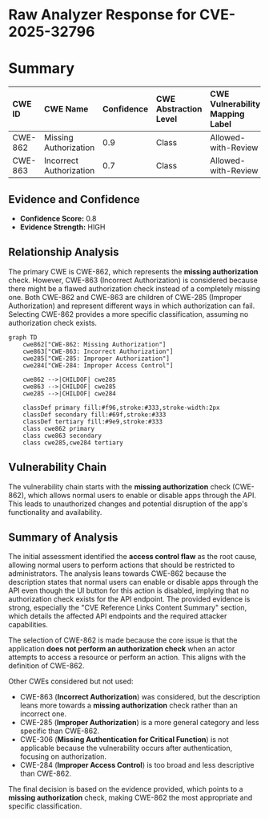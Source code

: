 # Raw Analyzer Response for CVE-2025-32796

# Summary
| CWE ID  | CWE Name                        | Confidence | CWE Abstraction Level | CWE Vulnerability Mapping Label | CWE-Vulnerability Mapping Notes |
| :-------- | :------------------------------ | :--------- | :-------------------- | :------------------------------ | :------------------------------ |
| CWE-862   | Missing Authorization         | 0.9        | Class                 | Allowed-with-Review           | Primary CWE                   |
| CWE-863   | Incorrect Authorization         | 0.7        | Class                 | Allowed-with-Review           | Secondary Candidate             |

## Evidence and Confidence

*   **Confidence Score:** 0.8
*   **Evidence Strength:** HIGH

## Relationship Analysis

The primary CWE is CWE-862, which represents the **missing authorization** check. However, CWE-863 (Incorrect Authorization) is considered because there might be a flawed authorization check instead of a completely missing one. Both CWE-862 and CWE-863 are children of CWE-285 (Improper Authorization) and represent different ways in which authorization can fail. Selecting CWE-862 provides a more specific classification, assuming no authorization check exists.

```mermaid
graph TD
    cwe862["CWE-862: Missing Authorization"]
    cwe863["CWE-863: Incorrect Authorization"]
    cwe285["CWE-285: Improper Authorization"]
    cwe284["CWE-284: Improper Access Control"]
    
    cwe862 -->|CHILDOF| cwe285
    cwe863 -->|CHILDOF| cwe285
    cwe285 -->|CHILDOF| cwe284

    classDef primary fill:#f96,stroke:#333,stroke-width:2px
    classDef secondary fill:#69f,stroke:#333
    classDef tertiary fill:#9e9,stroke:#333
    class cwe862 primary
    class cwe863 secondary
    class cwe285,cwe284 tertiary
```

## Vulnerability Chain

The vulnerability chain starts with the **missing authorization** check (CWE-862), which allows normal users to enable or disable apps through the API. This leads to unauthorized changes and potential disruption of the app's functionality and availability.

## Summary of Analysis

The initial assessment identified the **access control flaw** as the root cause, allowing normal users to perform actions that should be restricted to administrators. The analysis leans towards CWE-862 because the description states that normal users can enable or disable apps through the API even though the UI button for this action is disabled, implying that no authorization check exists for the API endpoint. The provided evidence is strong, especially the "CVE Reference Links Content Summary" section, which details the affected API endpoints and the required attacker capabilities.

The selection of CWE-862 is made because the core issue is that the application **does not perform an authorization check** when an actor attempts to access a resource or perform an action. This aligns with the definition of CWE-862.

Other CWEs considered but not used:

*   CWE-863 (**Incorrect Authorization**) was considered, but the description leans more towards a **missing authorization** check rather than an incorrect one.
*   CWE-285 (**Improper Authorization**) is a more general category and less specific than CWE-862.
*   CWE-306 (**Missing Authentication for Critical Function**) is not applicable because the vulnerability occurs after authentication, focusing on authorization.
*   CWE-284 (**Improper Access Control**) is too broad and less descriptive than CWE-862.

The final decision is based on the evidence provided, which points to a **missing authorization** check, making CWE-862 the most appropriate and specific classification.
